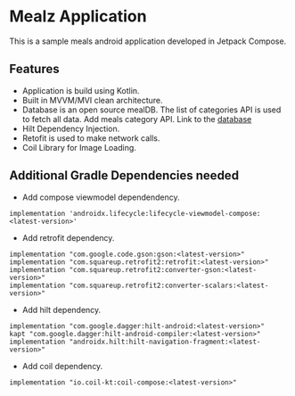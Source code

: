 # Mealz Application

This is a sample meals android application developed in Jetpack Compose.

## Features

- Application is build using Kotlin.
- Built in MVVM/MVI clean architecture.
- Database is an open source mealDB. The list of categories API is used to fetch all data.
  Add meals category API. Link to the [database](https://www.themealdb.com/api.php)
- Hilt Dependency Injection.
- Retofit is used to make network calls.
- Coil Library for Image Loading.

## Additional Gradle Dependencies needed

- Add compose viewmodel dependendency. 
```
implementation 'androidx.lifecycle:lifecycle-viewmodel-compose:<latest-version>'
```

- Add retrofit dependency.
``` 
implementation "com.google.code.gson:gson:<latest-version>"
implementation "com.squareup.retrofit2:retrofit:<latest-version>"
implementation "com.squareup.retrofit2:converter-gson:<latest-version>"
implementation "com.squareup.retrofit2:converter-scalars:<latest-version>" 
```

- Add hilt dependency.
```  
implementation "com.google.dagger:hilt-android:<latest-version>"
kapt "com.google.dagger:hilt-android-compiler:<latest-version>"
implementation "androidx.hilt:hilt-navigation-fragment:<latest-version>"
```

- Add coil dependency.
```
implementation "io.coil-kt:coil-compose:<latest-version>"
```